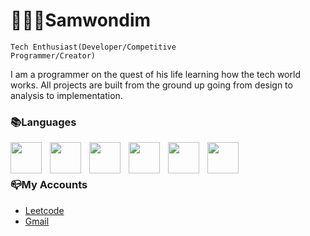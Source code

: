# 👨🏿‍🦱Samwondim

<code>Tech Enthusiast(Developer/Competitive Programmer/Creator)</code>

I am a programmer on the quest of his life learning how the tech world works. 
All projects are built from the ground up going from design to analysis to implementation.
### 📚Languages
<img align="left" style="padding-right:10px" width="50px" src="https://cdn.jsdelivr.net/gh/devicons/devicon/icons/java/java-original-wordmark.svg" />
<img align="left" style="padding-right:10px" width="50px" src="https://cdn.jsdelivr.net/gh/devicons/devicon/icons/cplusplus/cplusplus-original.svg" />
<img align="left" style="padding-right:10px" width="50px" src="https://cdn.jsdelivr.net/gh/devicons/devicon/icons/html5/html5-original-wordmark.svg" />
<img align="left" style="padding-right:10px" width="50px" src="https://cdn.jsdelivr.net/gh/devicons/devicon/icons/css3/css3-original-wordmark.svg" />
<img align="left" style="padding-right:10px" width="50px" src="https://cdn.jsdelivr.net/gh/devicons/devicon/icons/rust/rust-plain.svg" />
<img align="left" style="padding-right:10px" width="50px" src="https://cdn.jsdelivr.net/gh/devicons/devicon/icons/javascript/javascript-original.svg" />
          
<br>
<br>

### 📪My Accounts

<ul>
          <li>
                    <a href="https://leetcode.com/triviosa">Leetcode</a>          
          </li>
          <li>
                    <a href="https://samwondie@gmail.com">Gmail</a>          
          </li>
</ul>




